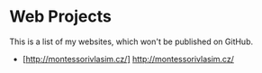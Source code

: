 # Web Projects
This is a list of my websites, which won't be published on GitHub.

- [http://montessorivlasim.cz/] http://montessorivlasim.cz/
